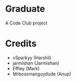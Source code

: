 # Graduate
A Code Club project

# Credits
- vSparkyy (Harshil)
- jarmishan (Jarmishan)
- Effley (Mark)
- Mrbossmanguydude (Anup)
